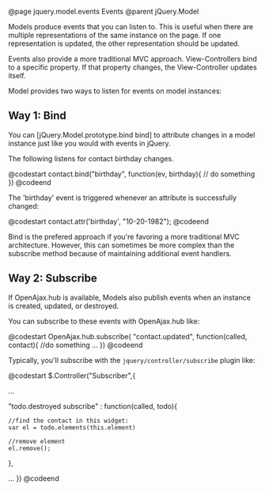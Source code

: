 @page jquery.model.events Events
@parent jQuery.Model

Models produce events that you can listen to.  This is
useful when there are multiple representations of the same instance on the page.
If one representation is updated, the other representation 
should be updated.
   
Events also provide a more traditional MVC approach.  View-Controllers
bind to a specific property.  If that property changes, the
View-Controller updates itself.

Model provides two ways to listen for events on model instances:

## Way 1: Bind

You can [jQuery.Model.prototype.bind bind] to attribute changes in a model instance
just like you would with events in jQuery.

The following listens for contact birthday changes.

@codestart
contact.bind("birthday", function(ev, birthday){
  // do something
})
@codeend

The 'birthday' event is triggered whenever an attribute is
successfully changed:

@codestart
contact.attr('birthday', "10-20-1982");
@codeend

Bind is the prefered approach if you're favoring a more
traditional MVC architecture.  However, this can sometimes
be more complex than the subscribe method because of
maintaining additional event handlers.

## Way 2: Subscribe

If OpenAjax.hub is available, Models also publish events when 
an instance is created, updated, or destroyed.

You can subscribe to these events with OpenAjax.hub like:

@codestart
OpenAjax.hub.subscribe(
  "contact.updated", 
  function(called, contact){
    //do something ...
})
@codeend

Typically, you'll subscribe with the
<code>jquery/controller/subscribe</code> plugin like:

@codestart
$.Controller("Subscriber",{
  
  ...
  
  "todo.destroyed subscribe" : function(called, todo){
    
    //find the contact in this widget:
    var el = todo.elements(this.element)
	
    //remove element
    el.remove();
  },
  
  ...
})
@codeend